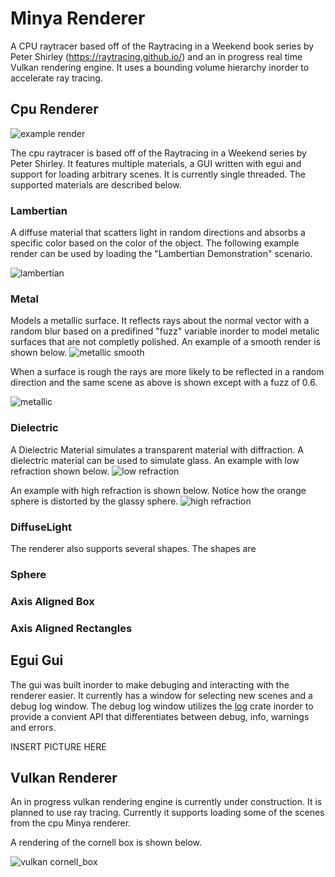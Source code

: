 # Minya Renderer
A CPU raytracer based off of the Raytracing in a Weekend book series by Peter Shirley (https://raytracing.github.io/) and an in progress real time Vulkan rendering engine. It uses a bounding volume hierarchy inorder to accelerate ray tracing.

## Cpu Renderer

![example render](examples/cornell_smoke.png)

The cpu raytracer is based off of the Raytracing in a Weekend series by Peter Shirley. It features multiple materials, a GUI written with egui and support for loading arbitrary scenes. It is currently single threaded. The supported materials are described below.

###  Lambertian

A diffuse material that scatters light in random directions and absorbs a specific color based on the color of the object. The following example render can be used by loading the "Lambertian Demonstration" scenario.

![lambertian](examples/lambertian.png)

### Metal

Models a metallic surface. It reflects rays about the normal vector with a random blur based on a predifined "fuzz" variable inorder to model metalic surfaces that are not completly polished.
An example of a smooth render is shown below.
![metallic smooth](examples/metallic_smooth.png)

When a surface is rough the rays are more likely to be reflected in a random direction and the same scene as above
is shown except with a fuzz of 0.6.

![metallic](examples/metallic_rough.png)




### Dielectric

A Dielectric Material simulates a transparent material with diffraction. A dielectric material can be used to simulate glass. An example with low refraction shown below.
![low refraction](examples/refraction_low.png)

An example with high refraction is shown below. Notice how the orange sphere is distorted by the glassy sphere.
![high refraction](examples/refraction_high.png)


### DiffuseLight

The renderer also supports several shapes. The shapes are

### Sphere

### Axis Aligned Box

### Axis Aligned Rectangles

## Egui Gui

The gui was built inorder to make debuging and interacting with the renderer easier. It currently has a window for selecting new scenes and a debug log window. The debug log window utilizes the [log](https://crates.io/crates/log) crate inorder to provide a convient API that differentiates between debug, info, warnings and errors.

INSERT PICTURE HERE


## Vulkan Renderer

An in progress vulkan rendering engine is currently under construction. It is planned to use ray tracing. Currently it supports loading some of the scenes from the cpu Minya renderer.

A rendering of the cornell box is shown below.

![vulkan cornell_box](examples/vulkan%20scene.png)

